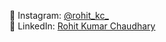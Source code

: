 📸 Instagram: [@rohit_kc_](https://www.instagram.com/rohit_kc_)  
💼 LinkedIn: [Rohit Kumar Chaudhary](https://www.linkedin.com/in/rohit-kumar-c-haudhary-8b0874268/)
